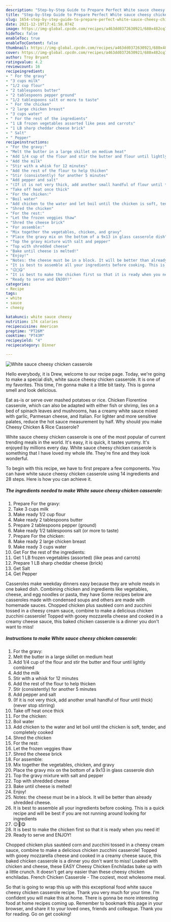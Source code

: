 ```yaml
---
description: "Step-by-Step Guide to Prepare Perfect White sauce cheesy chicken casserole"
title: "Step-by-Step Guide to Prepare Perfect White sauce cheesy chicken casserole"
slug: 1654-step-by-step-guide-to-prepare-perfect-white-sauce-cheesy-chicken-casserole
date: 2021-12-19T17:41:58.074Z
image: https://img-global.cpcdn.com/recipes/a463dd0372630921/680x482cq70/white-sauce-cheesy-chicken-casserole-recipe-main-photo.jpg
hideToc: false
enableToc: true
enableTocContent: false
thumbnail: https://img-global.cpcdn.com/recipes/a463dd0372630921/680x482cq70/white-sauce-cheesy-chicken-casserole-recipe-main-photo.jpg
cover: https://img-global.cpcdn.com/recipes/a463dd0372630921/680x482cq70/white-sauce-cheesy-chicken-casserole-recipe-main-photo.jpg
author: Troy Bryant
ratingvalue: 4.2
reviewcount: 16
recipeingredient:
- " For the gravy"
- "3 cups milk"
- "1/2 cup flour"
- "2 tablespoons butter"
- "2 tablespoons pepper ground"
- "1/2 tablespoons salt or more to taste"
- " For the chicken"
- "2 large chicken breast"
- "3 cups water"
- " For the rest of the ingredients"
- "1 LB frozen vegetables assorted like peas and carrots"
- "1 LB sharp cheddar cheese brick"
- " Salt"
- " Pepper"
recipeinstructions:
- "For the gravy:"
- "Melt the butter in a large skillet on medium heat"
- "Add 1/4 cup of the flour and stir the butter and flour until lightly combined"
- "Add the milk"
- "Stir with a whisk for 12 minutes"
- "Add the rest of the flour to help thicken"
- "Stir (consistently) for another 5 minutes"
- "Add pepper and salt"
- "(If it is not very thick, add another small handful of flour until thick) (never stop stirring)"
- "Take off heat once thick"
- "For the chicken:"
- "Boil water"
- "Add chicken to the water and let boil until the chicken is soft, tender, and completely cooked"
- "Shred the chicken"
- "For the rest:"
- "Let the frozen veggies thaw"
- "Shred the cheese brick"
- "For assemble:"
- "Mix together the vegetables, chicken, and gravy"
- "Place the gravy mix on the bottom of a 9x13 in glass casserole dish"
- "Top the gravy mixture with salt and pepper"
- "Top with shredded cheese"
- "Bake until cheese is melted!"
- "Enjoy!"
- "Notes: the cheese must be in a block. It will be better than already shredded cheese."
- "It is best to assemble all your ingredients before cooking. This is a quick recipe and will be best if you are not running around looking for ingredients"
- "😉🙂😋"
- "It is best to make the chicken first so that it is ready when you need it!"
- "Ready to serve and ENJOY!"
categories:
- Recipe
tags:
- white
- sauce
- cheesy

katakunci: white sauce cheesy 
nutrition: 174 calories
recipecuisine: American
preptime: "PT26M"
cooktime: "PT43M"
recipeyield: "4"
recipecategory: Dinner

---
```



![White sauce cheesy chicken casserole](https://img-global.cpcdn.com/recipes/a463dd0372630921/680x482cq70/white-sauce-cheesy-chicken-casserole-recipe-main-photo.jpg)

Hello everybody, it is Drew, welcome to our recipe page. Today, we're going to make a special dish, white sauce cheesy chicken casserole. It is one of my favorites. This time, I'm gonna make it a little bit tasty. This is gonna smell and look delicious.

Eat as-is or serve over mashed potatoes or rice. Chicken Florentine casserole, which can also be adapted with either fish or shrimp, lies on a bed of spinach leaves and mushrooms, has a creamy white sauce mixed with garlic, Parmesan cheese, and Italian. For lighter and more sensitive palates, reduce the hot sauce measurement by half. Why should you make Cheesy Chicken & Rice Casserole?

White sauce cheesy chicken casserole is one of the most popular of current trending meals in the world. It's easy, it is quick, it tastes yummy. It's enjoyed by millions every day. White sauce cheesy chicken casserole is something that I have loved my whole life. They're fine and they look wonderful.


To begin with this recipe, we have to first prepare a few components. You can have white sauce cheesy chicken casserole using 14 ingredients and 28 steps. Here is how you can achieve it.

<!--inarticleads1-->

##### The ingredients needed to make White sauce cheesy chicken casserole:

1. Prepare  For the gravy:
1. Take 3 cups milk
1. Make ready 1/2 cup flour
1. Make ready 2 tablespoons butter
1. Prepare 2 tablespoons pepper (ground)
1. Make ready 1/2 tablespoons salt (or more to taste)
1. Prepare  For the chicken:
1. Make ready 2 large chicken breast
1. Make ready 3 cups water
1. Get  For the rest of the ingredients:
1. Get 1 LB frozen vegetables (assorted) (like peas and carrots)
1. Prepare 1 LB sharp cheddar cheese (brick)
1. Get  Salt
1. Get  Pepper


Casseroles make weekday dinners easy because they are whole meals in one baked dish. Combining chicken and ingredients like vegetables, cheese, and egg noodles or pasta, they have Some recipes below are casseroles made with condensed soups and others are made with homemade sauces. Chopped chicken plus sautéed corn and zucchini tossed in a cheesy cream sauce, combine to make a delicious chicken zucchini casserole! Topped with gooey mozzarella cheese and cooked in a creamy cheese sauce, this baked chicken casserole is a dinner you don&#39;t want to miss! 

<!--inarticleads2-->

##### Instructions to make White sauce cheesy chicken casserole:

1. For the gravy:
1. Melt the butter in a large skillet on medium heat
1. Add 1/4 cup of the flour and stir the butter and flour until lightly combined
1. Add the milk
1. Stir with a whisk for 12 minutes
1. Add the rest of the flour to help thicken
1. Stir (consistently) for another 5 minutes
1. Add pepper and salt
1. (If it is not very thick, add another small handful of flour until thick) (never stop stirring)
1. Take off heat once thick
1. For the chicken:
1. Boil water
1. Add chicken to the water and let boil until the chicken is soft, tender, and completely cooked
1. Shred the chicken
1. For the rest:
1. Let the frozen veggies thaw
1. Shred the cheese brick
1. For assemble:
1. Mix together the vegetables, chicken, and gravy
1. Place the gravy mix on the bottom of a 9x13 in glass casserole dish
1. Top the gravy mixture with salt and pepper
1. Top with shredded cheese
1. Bake until cheese is melted!
1. Enjoy!
1. Notes: the cheese must be in a block. It will be better than already shredded cheese.
1. It is best to assemble all your ingredients before cooking. This is a quick recipe and will be best if you are not running around looking for ingredients
1. 😉🙂😋
1. It is best to make the chicken first so that it is ready when you need it!
1. Ready to serve and ENJOY!

Chopped chicken plus sautéed corn and zucchini tossed in a cheesy cream sauce, combine to make a delicious chicken zucchini casserole! Topped with gooey mozzarella cheese and cooked in a creamy cheese sauce, this baked chicken casserole is a dinner you don&#39;t want to miss! Loaded with chicken and cheese, these EASY Cheesy Chicken Enchiladas bake up with a little crunch. It doesn&#39;t get any easier than these cheesy chicken enchiladas. French Chicken Casserole - The coziest, most wholesome meal. 

So that is going to wrap this up with this exceptional food white sauce cheesy chicken casserole recipe. Thank you very much for your time. I'm confident you will make this at home. There is gonna be more interesting food at home recipes coming up. Remember to bookmark this page in your browser, and share it to your loved ones, friends and colleague. Thank you for reading. Go on get cooking!
